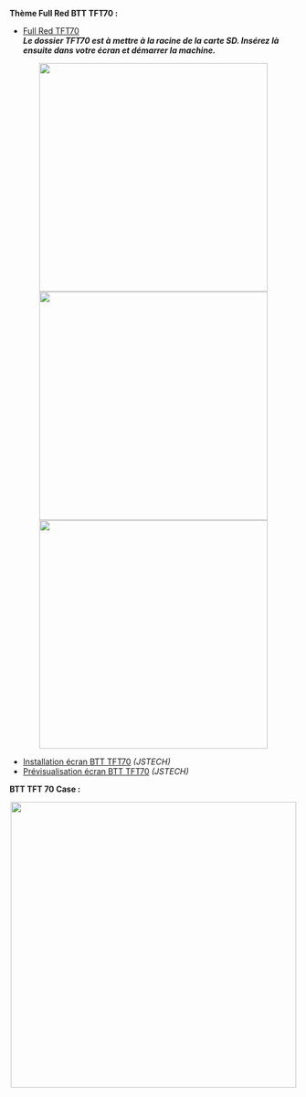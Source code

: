 **Thème Full Red BTT TFT70 :**

- [Full Red TFT70](https://github.com/KORSiRO/FLSUN-SR/blob/main/Ecran%20BTT-MKS/BTT%20TFT70/TFT70.rar)  
***Le dossier TFT70 est à mettre à la racine de la carte SD.
Insérez là ensuite dans votre écran et démarrer la machine.***
<p align="center">  
  <img src="https://user-images.githubusercontent.com/62854582/183268046-db93bfcf-f9d0-4e61-a454-cd29dab93ae7.jpg" width="400"/>
  <img src="https://user-images.githubusercontent.com/62854582/183268058-55e56fec-8785-4f5d-9340-8c1871db2444.jpg" width="400"/>
  <img src="https://user-images.githubusercontent.com/62854582/183268065-f3608d84-d8dd-46ad-b64f-03d454243cd1.jpg" width="400"/>
</p>

- [Installation écran BTT TFT70](https://www.youtube.com/watch?v=vALnOhEb6vk&ab_channel=JSTECH) *(JSTECH)*
- [Prévisualisation écran BTT TFT70](https://www.youtube.com/watch?v=V00H9Zqtymc) *(JSTECH)*

**BTT TFT 70 Case :**  

<p align="center">  
  <img src="https://user-images.githubusercontent.com/62854582/164968688-fc07107a-6370-46f5-9d21-926a768d71e8.png" width="500"/>  
</p>

